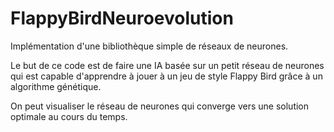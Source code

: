 # FlappyBirdNeuroevolution

Implémentation d'une bibliothèque simple de réseaux de neurones.

Le but de ce code est de faire une IA basée sur un petit réseau de neurones qui est capable d'apprendre à jouer à un jeu de style Flappy Bird grâce à un algorithme génétique.

On peut visualiser le réseau de neurones qui converge vers une solution optimale au cours du temps.
